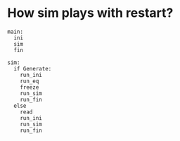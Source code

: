 # How sim plays with restart?

    main:
	  ini
	  sim
	  fin

    sim:
	  if Generate:
	    run_ini
	    run_eq
	    freeze
	    run_sim
	    run_fin
	  else
	    read
	    run_ini
	    run_sim
	    run_fin
